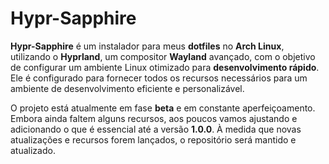 # **Hypr-Sapphire**

**Hypr-Sapphire** é um instalador para meus **dotfiles** no **Arch Linux**, utilizando o **Hyprland**, um compositor **Wayland** avançado, com o objetivo de configurar um ambiente Linux otimizado para **desenvolvimento rápido**. Ele é configurado para fornecer todos os recursos necessários para um ambiente de desenvolvimento eficiente e personalizável.

O projeto está atualmente em fase **beta** e em constante aperfeiçoamento. Embora ainda faltem alguns recursos, aos poucos vamos ajustando e adicionando o que é essencial até a versão **1.0.0**. À medida que novas atualizações e recursos forem lançados, o repositório será mantido e atualizado.
